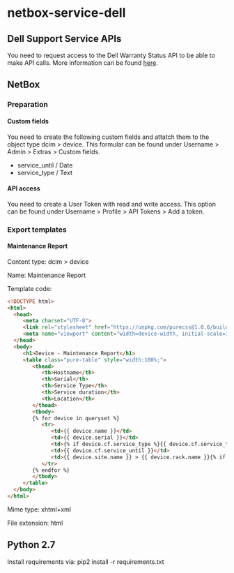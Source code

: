 # netbox-service-dell
## Dell Support Service APIs
You need to request access to the Dell Warranty Status API to be able to make API calls. More information can be found [here](https://techdirect.dell.com/portal.30/Login.aspx).
## NetBox
### Preparation
#### Custom fields
You need to create the following custom fields and attatch them to the object type dcim > device. This formular can be found under Username > Admin > Extras > Custom fields.
* service_until / Date
* service_type / Text
#### API access
You need to create a User Token with read and write access. This option can be found under Username > Profile > API Tokens > Add a token.
### Export templates
#### Maintenance Report
Content type: dcim > device

Name: Maintenance Report

Template code:

```html
<!DOCTYPE html>
<html>
  <head>
	 <meta charset="UTF-8">
	 <link rel="stylesheet" href="https://unpkg.com/purecss@1.0.0/build/pure-min.css" integrity="sha384-nn4HPE8lTHyVtfCBi5yW9d20FjT8BJwUXyWZT9InLYax14RDjBj46LmSztkmNP9w" crossorigin="anonymous">
	 <meta name="viewport" content="width=device-width, initial-scale=1">
  </head>
  <body>
	 <h1>Device - Maintenance Report</h1>
	 <table class="pure-table" style="width:100%;">
		<thead>
		   <th>Hostname</th>
		   <th>Serial</th>
		   <th>Service Type</th>
		   <th>Service duration</th>
		   <th>Location</th>
		</thead>
		<tbody>
		{% for device in queryset %}
		   <tr>
			  <td>{{ device.name }}</td>
			  <td>{{ device.serial }}</td>
			  <td>{% if device.cf.service_type %}{{ device.cf.service_type }}{% else %}<font color="red">{{ device.cf.service_type }}</font>{% endif %}</td>
			  <td>{{ device.cf.service_until }}</td>
			  <td>{{ device.site.name }} > {{ device.rack.name }}{% if device.position %} > U{{ device.position }}{% endif %}</td>
		   </tr>
		{% endfor %}
		</tbody>
	 </table>
  </body>
</html>
```

Mime type: xhtml+xml

File extension: html

## Python 2.7
Install requirements via:
   pip2 install -r requirements.txt
